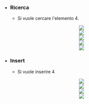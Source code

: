 - ### Ricerca
	- Si vuole cercare l'elemento $4$.

<center><img src="https://cdn.programiz.com/sites/tutorial2program/files/bst-search-1.png
"></center>
<center><img src="https://cdn.programiz.com/sites/tutorial2program/files/bst-search-2.png"></center>
<center><img src="https://cdn.programiz.com/sites/tutorial2program/files/bst-search-3.png"></center>
<center><img src="https://cdn.programiz.com/sites/tutorial2program/files/bst-insert-4.png
"></center>
<center><img src="https://cdn.programiz.com/sites/tutorial2program/files/bst-search-5.png"></center>

- ### Insert
	- Si vuole inserire $4$

<center><img src="https://cdn.programiz.com/sites/tutorial2program/files/bst-insert-1.png"></center>
<center><img src="https://cdn.programiz.com/sites/tutorial2program/files/bst-insert-2.png"></center>
<center><img src="https://cdn.programiz.com/sites/tutorial2program/files/bst-insert-3.png"></center>
<center><img src="https://cdn.programiz.com/sites/tutorial2program/files/bst-insert-4.png"></center>
